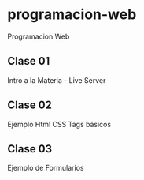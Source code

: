 # programacion-web
Programacion Web


## Clase 01
Intro a la Materia - Live Server

## Clase 02
Ejemplo Html CSS Tags básicos

## Clase 03
Ejemplo de Formularios
